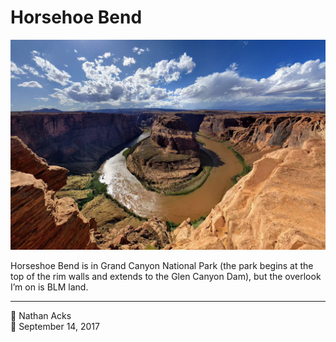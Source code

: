 # Horsehoe Bend

![A wide-angle shot of the iconic Horseshoe Bend in the Colorado River](assets/9065b719a837b3411a0cde2f4d14e408.webp)

Horseshoe Bend is in Grand Canyon National Park (the park begins at the top of the rim walls and extends to the Glen Canyon Dam), but the overlook I’m on is BLM land.

- - - -

<span aria-hidden="true">👤</span> Nathan Acks  
<span aria-hidden="true">📅</span> September 14, 2017
